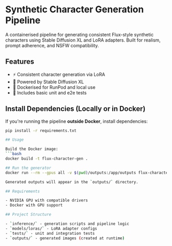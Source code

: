 # Synthetic Character Generation Pipeline

A containerised pipeline for generating consistent Flux-style synthetic characters using Stable Diffusion XL and LoRA adapters. Built for realism, prompt adherence, and NSFW compatibility.

## Features
- ⚡ Consistent character generation via LoRA
- 🧠 Powered by Stable Diffusion XL
- 🐳 Dockerised for RunPod and local use
- 🧪 Includes basic unit and e2e tests

## Install Dependencies (Locally or in Docker)

If you're running the pipeline **outside Docker**, install dependencies:

```bash
pip install -r requirements.txt

## Usage

Build the Docker image:
```bash
docker build -t flux-character-gen .

## Run the generator
docker run --rm --gpus all -v $(pwd)/outputs:/app/outputs flux-character-gen

Generated outputs will appear in the `outputs/` directory.

## Requirements

- NVIDIA GPU with compatible drivers
- Docker with GPU support

## Project Structure

- `inference/` - generation scripts and pipeline logic
- `models/loras/` - LoRA adapter configs
- `tests/` - unit and integration tests
- `outputs/` - generated images (created at runtime)

